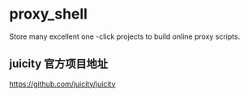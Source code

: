 # proxy_shell
Store many excellent one -click projects to build online proxy scripts.

## juicity 官方项目地址
https://github.com/juicity/juicity



